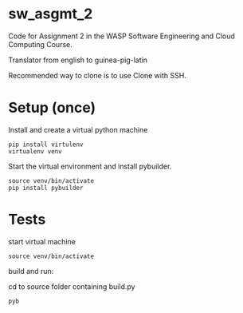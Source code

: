 # sw_asgmt_2
Code for Assignment 2 in the WASP Software Engineering and Cloud Computing Course.

Translator from english to guinea-pig-latin

Recommended way to clone is to use Clone with SSH.

# Setup (once)
Install and create a virtual python machine
```
pip install virtulenv
virtualenv venv 
```

Start the virtual environment and install pybuilder.

```
source venv/bin/activate
pip install pybuilder
```

# Tests
start virtual machine

```
source venv/bin/activate
```
build and run:

cd to source folder containing build.py

```
pyb
```

